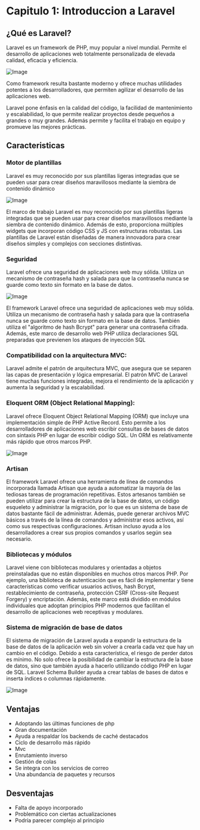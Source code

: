 # Capitulo 1: Introduccion a Laravel
## ¿Qué es Laravel?
Laravel es un framework de PHP, muy popular a nivel mundial.  Permite el desarrollo de aplicaciones web totalmente personalizada de elevada calidad, eficacia y eficiencia.


![Image](https://martamaleyka.github.io/Curso-de-Laravel/Imagenes/logo.png)

Como framework resulta bastante moderno y ofrece muchas utilidades potentes a los desarrolladores, que permiten agilizar el desarrollo de las aplicaciones web.

Laravel pone énfasis en la calidad del código, la facilidad de mantenimiento y escalabilidad, lo que permite realizar proyectos desde pequeños a grandes o muy grandes. Además permite y facilita el trabajo en equipo y promueve las mejores prácticas.

## Caracteristicas

### Motor de plantillas
Laravel es muy reconocido por sus plantillas ligeras integradas que se pueden usar para crear diseños maravillosos mediante la siembra de contenido dinámico

![Image](https://martamaleyka.github.io/Curso-de-Laravel/Imagenes/blade.png)

El marco de trabajo Laravel es muy reconocido por sus plantillas ligeras integradas que se pueden usar para crear diseños maravillosos mediante la siembra de contenido dinámico. Además de esto, proporciona múltiples widgets que incorporan código CSS y JS con estructuras robustas. Las plantillas de Laravel están diseñadas de manera innovadora para crear diseños simples y complejos con secciones distintivas.

### Seguridad
Laravel ofrece una seguridad de aplicaciones web muy sólida. Utiliza un mecanismo de contraseña hash y salada para que la contraseña nunca se guarde como texto sin formato en la base de datos.

![Image](https://martamaleyka.github.io/Curso-de-Laravel/Imagenes/seguridad.png)

El framework Laravel ofrece una seguridad de aplicaciones web muy sólida. Utiliza un mecanismo de contraseña hash y salada para que la contraseña nunca se guarde como texto sin formato en la base de datos. También utiliza el "algoritmo de hash Bcrypt" para generar una contraseña cifrada. Además, este marco de desarrollo web PHP utiliza declaraciones SQL preparadas que previenen los ataques de inyección SQL

### Compatibilidad con la arquitectura MVC:
Laravel admite el patrón de arquitectura MVC, que asegura que se separen las capas de presentación y lógica empresarial. El patrón MVC de Laravel tiene muchas funciones integradas, mejora el rendimiento de la aplicación y aumenta la seguridad y la escalabilidad.

### Eloquent ORM (Object Relational Mapping):
Laravel ofrece Eloquent Object Relational Mapping (ORM) que incluye una implementación simple de PHP Active Record. Esto permite a los desarrolladores de aplicaciones web escribir consultas de bases de datos con sintaxis PHP en lugar de escribir código SQL. Un ORM es relativamente más rápido que otros marcos PHP.

![Image](https://martamaleyka.github.io/Curso-de-Laravel/Imagenes/orm.jpg)

### Artisan
El framework Laravel ofrece una herramienta de línea de comandos incorporada llamada Artisan que ayuda a automatizar la mayoría de las tediosas tareas de programación repetitivas. Estos artesanos también se pueden utilizar para crear la estructura de la base de datos, un código esqueleto y administrar la migración, por lo que es un sistema de base de datos bastante fácil de administrar. Además, puede generar archivos MVC básicos a través de la línea de comandos y administrar esos activos, así como sus respectivas configuraciones. Artisan incluso ayuda a los desarrolladores a crear sus propios comandos y usarlos según sea necesario.

### Bibliotecas y módulos

Laravel viene con bibliotecas modulares y orientadas a objetos preinstaladas que no están disponibles en muchos otros marcos PHP. Por ejemplo, una biblioteca de autenticación que es fácil de implementar y tiene características como verificar usuarios activos, hash Bcrypt, restablecimiento de contraseña, protección CSRF (Cross-site Request Forgery) y encriptación. Además, este marco está dividido en módulos individuales que adoptan principios PHP modernos que facilitan el desarrollo de aplicaciones web receptivas y modulares.

### Sistema de migración de base de datos
El sistema de migración de Laravel ayuda a expandir la estructura de la base de datos de la aplicación web sin volver a crearla cada vez que hay un cambio en el código. Debido a esta característica, el riesgo de perder datos es mínimo. No solo ofrece la posibilidad de cambiar la estructura de la base de datos, sino que también ayuda a hacerlo utilizando código PHP en lugar de SQL. Laravel Schema Builder ayuda a crear tablas de bases de datos e inserta índices o columnas rápidamente.

![Image](https://martamaleyka.github.io/Curso-de-Laravel/Imagenes/migraciones.jpg)

## Ventajas

- Adoptando las últimas funciones de php
- Gran documentación
- Ayuda a respaldar los backends de caché destacados
- Ciclo de desarrollo más rápido
- Mvc
- Enrutamiento inverso
- Gestión de colas
- Se integra con los servicios de correo
- Una abundancia de paquetes y recursos

## Desventajas

- Falta de apoyo incorporado
- Problemático con ciertas actualizaciones
- Podría parecer complejo al principio
